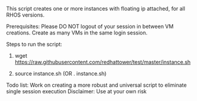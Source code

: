 This script creates one or more instances with floating ip attached, for all RHOS versions.

Prerequisites: Please DO NOT logout of your session in between VM creations. Create as many VMs in the same login session.

Steps to run the script:

1. wget https://raw.githubusercontent.com/redhattower/test/master/instance.sh

2. source instance.sh (OR . instance.sh)

Todo list: Work on creating a more robust and universal script to eliminate single session execution
Disclaimer: Use at your own risk
